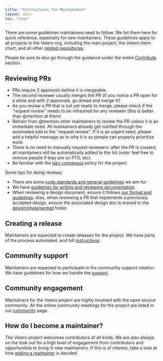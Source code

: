 ```yaml
---
title: "Instructions for Maintainers"
layout: docs
toc: "true"
---
```


There are some guidelines maintainers need to follow. We list them here for quick reference, especially for new maintainers. These guidelines apply to all projects in the Velero org, including the main project, the Velero Helm chart, and all other [related repositories](https://github.com/vmware-tanzu/velero/blob/v1.6.0/GOVERNANCE.md#code-repositories).

Please be sure to also go through the guidance under the entire [Contribute](start-contributing/) section.

## Reviewing PRs
- PRs require 2 approvals before it is mergeable.
- The second reviewer usually merges the PR (if you notice a PR open for a while and with 2 approvals, go ahead and merge it!)
- As you review a PR that is not yet ready to merge, please check if the "request review" needs to be refreshed for any reviewer (this is better than @mention at them)
- Refrain from @mention other maintainers to review the PR unless it is an immediate need. All maintainers already get notified through the automated add to the "request review". If it is an urgent need, please add a helpful message as to why it is so people can properly prioritize work.
- There is no need to manually request reviewers: after the PR is created, all maintainers will be automatically added to the list (note: feel free to remove people if they are on PTO, etc).
- Be familiar with the [lazy consensus](https://github.com/vmware-tanzu/velero/blob/v1.6.0/GOVERNANCE.md#lazy-consensus) policy for the project.

Some tips for doing reviews:
- There are some [code standards and general guidelines](https://velero.io/docs/v1.6/code-standards) we aim for
- We have [guidelines for writing and reviewing documentation](https://velero.io/docs/v1.6/style-guide/)
- When reviewing a design document, ensure it follows [our format and guidelines]( https://github.com/vmware-tanzu/velero/blob/v1.6.0/design/_template.md). Also, when reviewing a PR that implements a previously accepted design, ensure the associated design doc is moved to the [design/implemented](https://github.com/vmware-tanzu/velero/tree/main/design/implemented) folder.


## Creating a release
Maintainers are expected to create releases for the project. We have parts of the process automated, and full [instructions](release-instructions).

## Community support
Maintainers are expected to participate in the community support rotation. We have guidelines for how we handle the [support](support-process).

## Community engagement
Maintainers for the Velero project are highly involved with the open source community. All the online community meetings for the project are listed in our [community](community) page.

## How do I become a maintainer?
The Velero project welcomes contributors of all kinds. We are also always on the look out for a high level of engagement from contributors and opportunities to bring in new maintainers. If this is of interest, take a look at how [adding a maintainer](https://github.com/vmware-tanzu/velero/blob/v1.6.0/GOVERNANCE.md#maintainers) is decided.